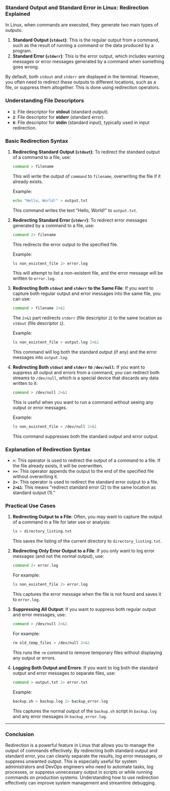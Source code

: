### Standard Output and Standard Error in Linux: Redirection Explained

In Linux, when commands are executed, they generate two main types of outputs:

1. **Standard Output (`stdout`)**: This is the regular output from a command, such as the result of running a command or the data produced by a program.
2. **Standard Error (`stderr`)**: This is the error output, which includes warning messages or error messages generated by a command when something goes wrong.

By default, both `stdout` and `stderr` are displayed in the terminal. However, you often need to redirect these outputs to different locations, such as a file, or suppress them altogether. This is done using redirection operators.

### Understanding File Descriptors

- **`1`**: File descriptor for **stdout** (standard output).
- **`2`**: File descriptor for **stderr** (standard error).
- **`0`**: File descriptor for **stdin** (standard input), typically used in input redirection.

### Basic Redirection Syntax

1. **Redirecting Standard Output (`stdout`)**:
   To redirect the standard output of a command to a file, use:
   ```bash
   command > filename
   ```
   This will write the output of `command` to `filename`, overwriting the file if it already exists.

   Example:
   ```bash
   echo "Hello, World!" > output.txt
   ```
   This command writes the text "Hello, World!" to `output.txt`.

2. **Redirecting Standard Error (`stderr`)**:
   To redirect error messages generated by a command to a file, use:
   ```bash
   command 2> filename
   ```
   This redirects the error output to the specified file.

   Example:
   ```bash
   ls non_existent_file 2> error.log
   ```
   This will attempt to list a non-existent file, and the error message will be written to `error.log`.

3. **Redirecting Both `stdout` and `stderr` to the Same File**:
   If you want to capture both regular output and error messages into the same file, you can use:
   ```bash
   command > filename 2>&1
   ```
   The `2>&1` part redirects `stderr` (file descriptor `2`) to the same location as `stdout` (file descriptor `1`).

   Example:
   ```bash
   ls non_existent_file > output.log 2>&1
   ```
   This command will log both the standard output (if any) and the error messages into `output.log`.

4. **Redirecting Both `stdout` and `stderr` to `/dev/null`**:
   If you want to suppress all output and errors from a command, you can redirect both streams to `/dev/null`, which is a special device that discards any data written to it:
   ```bash
   command > /dev/null 2>&1
   ```
   This is useful when you want to run a command without seeing any output or error messages.

   Example:
   ```bash
   ls non_existent_file > /dev/null 2>&1
   ```
   This command suppresses both the standard output and error output.

### Explanation of Redirection Syntax

- **`>`**: This operator is used to redirect the output of a command to a file. If the file already exists, it will be overwritten.
- **`>>`**: This operator appends the output to the end of the specified file without overwriting it.
- **`2>`**: This operator is used to redirect the standard error output to a file.
- **`2>&1`**: This means "redirect standard error (2) to the same location as standard output (1)."

### Practical Use Cases

1. **Redirecting Output to a File**:
   Often, you may want to capture the output of a command in a file for later use or analysis:
   ```bash
   ls > directory_listing.txt
   ```
   This saves the listing of the current directory to `directory_listing.txt`.

2. **Redirecting Only Error Output to a File**:
   If you only want to log error messages (and not the normal output), use:
   ```bash
   command 2> error.log
   ```
   For example:
   ```bash
   ls non_existent_file 2> error.log
   ```
   This captures the error message when the file is not found and saves it to `error.log`.

3. **Suppressing All Output**:
   If you want to suppress both regular output and error messages, use:
   ```bash
   command > /dev/null 2>&1
   ```
   For example:
   ```bash
   rm old_temp_files > /dev/null 2>&1
   ```
   This runs the `rm` command to remove temporary files without displaying any output or errors.

4. **Logging Both Output and Errors**:
   If you want to log both the standard output and error messages to separate files, use:
   ```bash
   command > output.txt 2> error.txt
   ```
   Example:
   ```bash
   backup.sh > backup.log 2> backup_error.log
   ```
   This captures the normal output of the `backup.sh` script in `backup.log` and any error messages in `backup_error.log`.

---

### Conclusion

Redirection is a powerful feature in Linux that allows you to manage the output of commands effectively. By redirecting both standard output and standard error, you can cleanly separate the results, log error messages, or suppress unwanted output. This is especially useful for system administrators and DevOps engineers who need to automate tasks, log processes, or suppress unnecessary output in scripts or while running commands on production systems. Understanding how to use redirection effectively can improve system management and streamline debugging.
